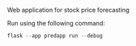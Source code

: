 Web application for stock price forecasting

Run using the following command:

```python
flask --app predapp run --debug
```
